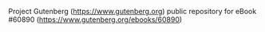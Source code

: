 Project Gutenberg (https://www.gutenberg.org) public repository for eBook #60890 (https://www.gutenberg.org/ebooks/60890)
